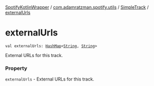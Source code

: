 [SpotifyKotlinWrapper](../../index.md) / [com.adamratzman.spotify.utils](../index.md) / [SimpleTrack](index.md) / [externalUrls](./external-urls.md)

# externalUrls

`val externalUrls: `[`HashMap`](https://kotlinlang.org/api/latest/jvm/stdlib/kotlin.collections/-hash-map/index.html)`<`[`String`](https://kotlinlang.org/api/latest/jvm/stdlib/kotlin/-string/index.html)`, `[`String`](https://kotlinlang.org/api/latest/jvm/stdlib/kotlin/-string/index.html)`>`

External URLs for this track.

### Property

`externalUrls` - External URLs for this track.